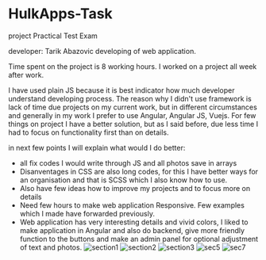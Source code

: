 # HulkApps-Task
project Practical Test Exam

developer: Tarik Abazovic
developing of web application.

Time spent on the project is 8 working hours. I worked on a project all week after work.



I have used plain JS because it is best indicator how much developer understand developing process. 
The reason why I didn't use framework is lack of time due projects on my current work, but in different circumstances and generally in my work I prefer to use Angular, Angular JS, Vuejs.
For few things on project I have a better solution, but as I said before, due less time I had to focus on functionality first than on details.


in next few points I will explain what would I do better:

- all fix codes I would write through JS and all photos save in arrays
- Disanventages in CSS are also long codes, for this I have better ways for an organisation and that is SCSS which I also know how to use.
- Also have few ideas how to improve my projects and to focus more on details
- Need few hours to make web application Responsive. Few examples which I made have forwarded previously.
- Web application has very interesting details and vivid colors, I liked to make application in Angular and also do backend, 
  give more friendly function to the buttons and make an admin panel for optional adjustment of text and photos.
  ![section1](https://user-images.githubusercontent.com/79798307/134783595-6747cfcd-456f-4131-b831-003dfa77165e.JPG)
  ![section2](https://user-images.githubusercontent.com/79798307/134783601-ceacafa2-88d3-4562-aba1-abc7739921da.JPG)
  ![section3](https://user-images.githubusercontent.com/79798307/134783608-3a548b12-403c-4b30-9cfe-ac9a34d163d4.JPG)
  ![sec5](https://user-images.githubusercontent.com/79798307/134783625-cd507b6b-20ce-4b79-9094-2eb89cc470e1.JPG)
![sec7](https://user-images.githubusercontent.com/79798307/134783636-da04487d-7462-45d8-8304-dd34b7431633.JPG)
